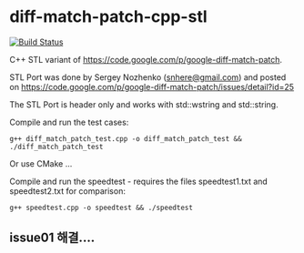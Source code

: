 diff-match-patch-cpp-stl
========================

[![Build Status](https://travis-ci.org/misolove/diff-match-patch-cpp-stl.png)](https://travis-ci.org/misolove/diff-match-patch-cpp-stl)

C++ STL variant of https://code.google.com/p/google-diff-match-patch.

STL Port was done by Sergey Nozhenko (snhere@gmail.com) and posted on
https://code.google.com/p/google-diff-match-patch/issues/detail?id=25

The STL Port is header only and works with std::wstring and std::string.

Compile and run the test cases:

    g++ diff_match_patch_test.cpp -o diff_match_patch_test && ./diff_match_patch_test

Or use CMake ...

Compile and run the speedtest - requires the files speedtest1.txt and speedtest2.txt for comparison:

    g++ speedtest.cpp -o speedtest && ./speedtest

## issue01 해결....
